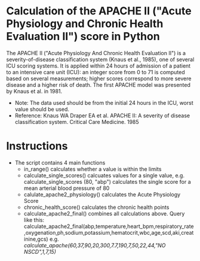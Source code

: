 # Calculation of the APACHE II ("Acute Physiology and Chronic Health Evaluation II") score in Python

The APACHE II ("Acute Physiology And Chronic Health Evaluation II") is a severity-of-disease classification system (Knaus et al., 1985), one of several ICU scoring systems. It is applied within 24 hours of admission of a patient to an intensive care unit (ICU): an integer score from 0 to 71 is computed based on several measurements; higher scores correspond to more severe disease and a higher risk of death. The first APACHE model was presented by Knaus et al. in 1981.
- Note: The data used should be from the initial 24 hours in the ICU, worst value should be used.
- Reference: Knaus WA Draper EA et al. APACHE II: A severity of disease classification system. Critical Care Medicine. 1985


# Instructions
- The script contains 4 main functions
  - in_range() calculates whether a value is within the limits
  - calculate_single_scores() calcuates values for a single value, e.g. calculate_single_scores (80, "abp") calculates the single score for a mean arterial blood pressure of 80
  - calulate_apache2_physiology() calculates the Acute Physiology Score
  - chronic_health_score() calculates the chronic health points 
  - calculate_apache2_final() combines all calculations above. Query like this: calculate_apache2_final(abp,temperature,heart_bpm,respiratory_rate,oxygenation,ph,sodium,potassium,hematocrit,wbc,age,scd,aki,creatinine,gcs) e.g. *calculate_apache(60,37,90,20,300,7.7,190,7,50,22,44,"NO NSCD",1,7,15)*
